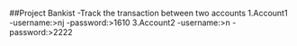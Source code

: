 ##Project Bankist
-Track the transaction between two accounts
1.Account1
  -username:>nj
  -password:>1610
3.Account2
  -username:>n
  -password:>2222

